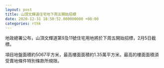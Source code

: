 ```yaml
---
layout: post
title: 山頂文輝道住宅地下周五開始招標
date: 2020-12-31 18:50:52.000000000 +08:00
categories: rthk
---
```


地政總署公布，山頂文輝道第9及11號住宅用地將於下周五開始招標，2月5日截標。
 
項目地盤面積約5067平方米，最高樓面面積約1.35萬平方米。最高的樓面面積須受賣地條件特別條款所規限。
